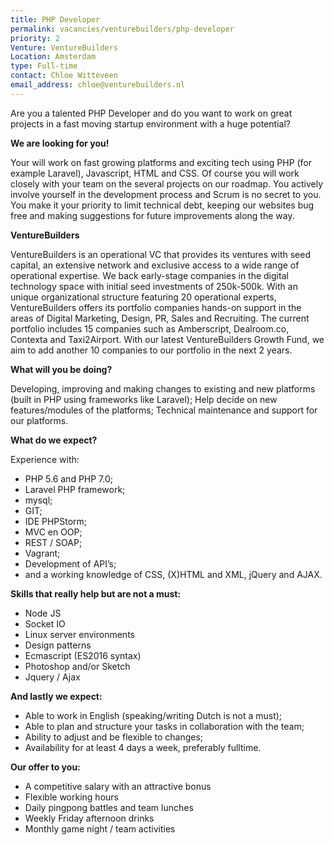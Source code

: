 ```yaml
---
title: PHP Developer
permalink: vacancies/venturebuilders/php-developer
priority: 2
Venture: VentureBuilders
Location: Amsterdam
type: Full-time
contact: Chloe Witteveen
email_address: chloe@venturebuilders.nl
---
```


Are you a talented PHP Developer and do you want to work on great projects in a fast moving startup environment with a huge potential?

**We are looking for you!**

Your will work on fast growing platforms and exciting tech using PHP (for example Laravel), Javascript, HTML and CSS. Of course you will work closely with your team on the several projects on our roadmap. You actively involve yourself in the development process and Scrum is no secret to you. You make it your priority to limit technical debt, keeping our websites bug free and making suggestions for future improvements along the way.

**VentureBuilders** 

VentureBuilders is an operational VC that provides its ventures with seed capital, an extensive network and exclusive access to a wide range of operational expertise. We back early-stage companies in the digital technology space with initial seed investments of 250k-500k. With an unique organizational structure featuring 20 operational experts, VentureBuilders offers its portfolio companies hands-on support in the areas of Digital Marketing, Design, PR, Sales and Recruiting. The current portfolio includes 15 companies such as Amberscript, Dealroom.co, Contexta and Taxi2Airport. With our latest VentureBuilders Growth Fund, we aim to add another 10 companies to our portfolio in the next 2 years.

**What will you be doing?**

Developing, improving and making changes to existing and new platforms (built in PHP using frameworks like Laravel); Help decide on new features/modules of the platforms; Technical maintenance and support for our platforms.

**What do we expect?**

Experience with:

* PHP 5.6 and PHP 7.0;
* Laravel PHP framework;
* mysql;
* GIT;
* IDE PHPStorm;
* MVC en OOP;
* REST / SOAP;
* Vagrant;
* Development of API’s;
* and a working knowledge of CSS, (X)HTML and XML, jQuery and AJAX.

**Skills that really help but are not a must:**

* Node JS
* Socket IO
* Linux server environments
* Design patterns
* Ecmascript (ES2016 syntax)
* Photoshop and/or Sketch
* Jquery / Ajax

**And lastly we expect:**

* Able to work in English (speaking/writing Dutch is not a must);
* Able to plan and structure your tasks in collaboration with the team;
* Ability to adjust and be flexible to changes;
* Availability for at least 4 days a week, preferably fulltime.

**Our offer to you:**

* A competitive salary with an attractive bonus
* Flexible working hours
* Daily pingpong battles and team lunches
* Weekly Friday afternoon drinks
* Monthly game night / team activities